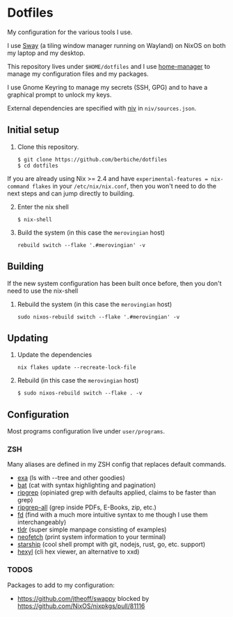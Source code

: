 # Dotfiles

My configuration for the various tools I use.

I use [Sway](https://swaywm.org) (a tiling window manager running on Wayland) on NixOS on both my laptop and my desktop.

This repository lives under `$HOME/dotfiles` and I use [home-manager](https://github.com/rycee/home-manager) to manage
my configuration files and my packages.

I use Gnome Keyring to manage my secrets (SSH, GPG) and to have a graphical prompt to unlock my keys.

External dependencies are specified with [niv](https://github.com/nmattia/niv) in `niv/sources.json`.

## Initial setup

1. Clone this repository.

    ``` console
    $ git clone https://github.com/berbiche/dotfiles
    $ cd dotfiles
    ```

If you are already using Nix >= 2.4 and have `experimental-features = nix-command flakes` in your `/etc/nix/nix.conf`,
then you won't need to do the next steps and can jump directly to building.

2. Enter the nix shell

    ``` console
    $ nix-shell
    ```

3. Build the system (in this case the `merovingian` host)

    ``` console
    rebuild switch --flake '.#merovingian' -v
    ```

## Building

If the new system configuration has been built once before, then you don't need to use the nix-shell

1. Rebuild the system (in this case the `merovingian` host)

    ``` console
    sudo nixos-rebuild switch --flake '.#merovingian' -v
    ```

## Updating

1. Update the dependencies

    ``` console
    nix flakes update --recreate-lock-file
    ```

2. Rebuild (in this case the `merovingian` host)

    ``` console
    $ sudo nixos-rebuild switch --flake . -v
    ```

## Configuration

Most programs configuration live under `user/programs`.

### ZSH

Many aliases are defined in my ZSH config that replaces default commands.

- [exa](https://github.com/ogham/exa) (ls with --tree and other goodies)
- [bat](https://github.com/sharkdp/bat) (cat with syntax highlighting and pagination)
- [ripgrep](https://github.com/BurntSushi/ripgrep) (opiniated grep with defaults applied, claims to be faster than grep)
- [ripgrep-all](https://github.com/phiresky/ripgrep-all) (grep inside PDFs, E-Books, zip, etc.)
- [fd](https://github.com/sharkdp/fd) (find with a much more intuitive syntax to me though I use them interchangeably)
- [tldr](https://github.com/tldr-pages/tldr) (super simple manpage consisting of examples)
- [neofetch](https://github.com/dylanaraps/neofetch) (print system information to your terminal)
- [starship](https://github.com/starship/starship) (cool shell prompt with git, nodejs, rust, go, etc. support)
- [hexyl](https://sharkdp/hexyl) (cli hex viewer, an alternative to xxd)

### TODOS

Packages to add to my configuration:

- <https://github.com/jtheoff/swappy> blocked by <https://github.com/NixOS/nixpkgs/pull/81116>
